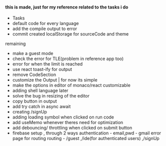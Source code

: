 #### this is made, just for my reference related to the tasks i do
- Tasks
- default code for every language
- add the compile output to error
- commit created localStorage for sourceCode and theme  

remaining
- make a guest mode
- check the error for TLE(problem in reference app too)
- error for when the limit is reached
- use react toast-ify for output
- remove CodeSection
- customize the Output | for now its simple
- make the options in editor of monaco/react customizable
- adding shell language later
- solve the bug in resizing of the editor
- copy button in output
- add try catch in async await
- creating /signUp
- adding loading symbol when clicked on run code
- add useMemo whenever theres need for optimization
- add debouncing/ throttling when clicked on submit button
- firebase setup , through 2 ways authentication - email,pwd - gmail
error page for routing
routing - /guest ,/ide(for authenticated users) ,/signUp
